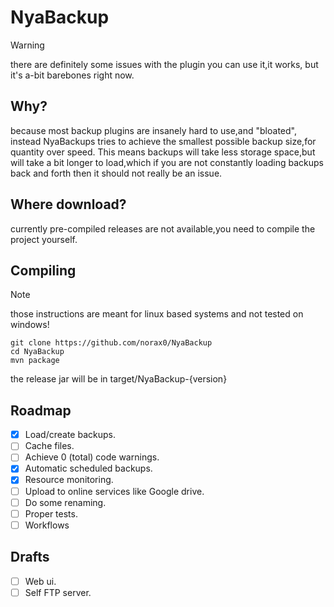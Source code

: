 # NyaBackup

> [!WARNING]
> there are definitely some issues with the plugin
> you can use it,it works, but it's a-bit barebones right now.

## Why?
because most backup plugins are insanely hard to use,and "bloated", instead NyaBackups tries to achieve the smallest possible backup size,for quantity over speed.
This means backups will take less storage space,but will take a bit longer to load,which if you are not constantly loading backups back and forth then it should not really be an issue.

## Where download?
currently pre-compiled releases are not available,you need to compile the project yourself.

## Compiling
> [!NOTE]
> those instructions are meant for linux based systems and not tested on windows!

```
git clone https://github.com/norax0/NyaBackup
cd NyaBackup
mvn package
```
the release jar will be in target/NyaBackup-{version}

## Roadmap
- [X] Load/create backups.
- [ ] Cache files.
- [ ] Achieve 0 (total) code warnings.
- [X] Automatic scheduled backups.
- [X] Resource monitoring.
- [ ] Upload to online services like Google drive.
- [ ] Do some renaming.
- [ ] Proper tests.
- [ ] Workflows
## Drafts
- [ ] Web ui.
- [ ] Self FTP server.
